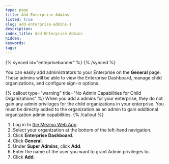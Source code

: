 ```yaml
---
type: page
title: Add Enterprise Admins
listed: true
slug: add-enterprise-admins-1
description: 
index_title: Add Enterprise Admins
hidden: 
keywords: 
tags: 
---
```


{% synced id="enteprisebanner" %}
{% /synced %}

You can easily add administrators to your Enterprise on the **General** page. These admins will be able to view the Enterprise Dashboard, manage child organizations, and configure sign-in options.

{% callout type="warning" title="No Admin Capabilities for Child Organizations" %}
When you add a admins for your enterprise, they do not gain any admin privileges for the child organizations in your enterprise. You must be directly added to the organization as an admin to gain additional organization admin capabilities.
{% /callout %}

1. Log in to [the Mezmo Web App](http://app.mezmo.com).
2. Select your organization at the bottom of the left-hand navigation.
3. Click **Enterprise Dashboard**.
4. Click **General**.
5. Under **Super Admins**, click **Add**.
6. Enter the name of the user you want to grant Admin privileges to.
7. Click **Add**.